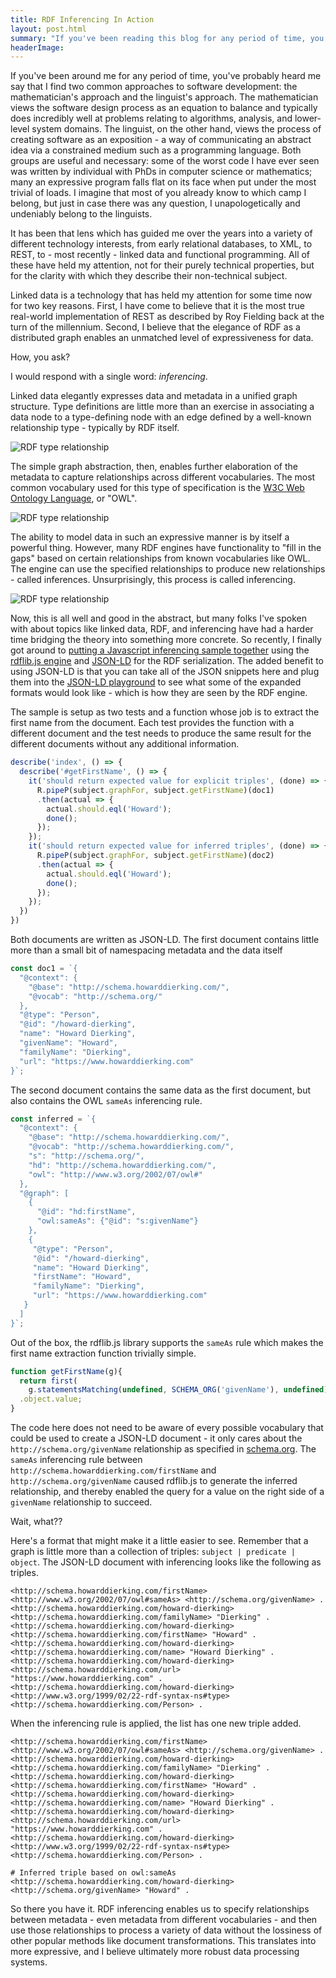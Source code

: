 ```yaml
---
title: RDF Inferencing In Action
layout: post.html
summary: "If you've been reading this blog for any period of time, you've probably heard me go on about linked data is magically awesome. In this post, I'll show you an example."
headerImage: 
---
```


If you've been around me for any period of time, you've probably heard me say that I find two common approaches to software development: the mathematician's approach and the linguist's approach. The mathematician views the software design process as an equation to balance and typically does incredibly well at problems relating to algorithms, analysis, and lower-level system domains. The linguist, on the other hand, views the process of creating software as an exposition - a way of communicating an abstract idea via a constrained medium such as a programming language. Both groups are useful and necessary: some of the worst code I have ever seen was written by individual with PhDs in computer science or mathematics; many an expressive program falls flat on its face when put under the most trivial of loads. I imagine that most of you already know to which camp I belong, but just in case there was any question, I unapologetically and undeniably belong to the linguists. 

It has been that lens which has guided me over the years into a variety of different technology interests, from early relational databases, to XML, to REST, to - most recently - linked data and functional programming. All of these have held my attention, not for their purely technical properties, but for the clarity with which they describe their non-technical subject. 

Linked data is a technology that has held my attention for some time now for two key reasons. First, I have come to believe that it is the most true real-world implementation of REST as described by Roy Fielding back at the turn of the millennium. Second, I believe that the elegance of RDF as a distributed graph enables an unmatched level of expressiveness for data.

How, you ask? 

I would respond with a single word: *inferencing*.

Linked data elegantly expresses data and metadata in a unified graph structure. Type definitions are little more than an exercise in associating a data node to a type-defining node with an edge defined by a well-known relationship type - typically by RDF itself. 

![RDF type relationship](/images/rdf-type-relationship.png)

The simple graph abstraction, then, enables further elaboration of the metadata to capture relationships across different vocabularies. The most common vocabulary used for this type of specification is the [W3C Web Ontology Language](https://www.w3.org/OWL/), or "OWL".

![RDF type relationship](/images/rdf-type-relationship-owl.png)

The ability to model data in such an expressive manner is by itself a powerful thing. However, many RDF engines have functionality to "fill in the gaps" based on certain relationships from known vocabularies like OWL. The engine can use the specified relationships to produce new relationships - called inferences. Unsurprisingly, this process is called inferencing. 


![RDF type relationship](/images/rdf-type-relationship-owl-inferred.png)

Now, this is all well and good in the abstract, but many folks I've spoken with about topics like linked data, RDF, and inferencing have had a harder time bridging the theory into something more concrete. So recently, I finally got around to [putting a Javascript inferencing sample together](https://github.com/howarddierking/js-rdf-inferencing) using the [rdflib.js engine](https://github.com/linkeddata/rdflib.js/) and [JSON-LD](https://json-ld.org/) for the RDF serialization. The added benefit to using JSON-LD is that you can take all of the JSON snippets here and plug them into the [JSON-LD playground](https://json-ld.org/playground/) to see what some of the expanded formats would look like - which is how they are seen by the RDF engine.

The sample is setup as two tests and a function whose job is to extract the first name from the document. Each test provides the function with a different document and the test needs to produce the same result for the different documents without any additional information. 

```Javascript
describe('index', () => {
  describe('#getFirstName', () => {
    it('should return expected value for explicit triples', (done) => {
      R.pipeP(subject.graphFor, subject.getFirstName)(doc1)
      .then(actual => {
        actual.should.eql('Howard');
        done();
      });
    });
    it('should return expected value for inferred triples', (done) => {
      R.pipeP(subject.graphFor, subject.getFirstName)(doc2)
      .then(actual => {
        actual.should.eql('Howard');
        done();
      });
    });
  })
})
```

Both documents are written as JSON-LD. The first document contains little more than a small bit of namespacing metadata and the data itself

```Javascript
const doc1 = `{
  "@context": { 
    "@base": "http://schema.howarddierking.com/",
    "@vocab": "http://schema.org/"
  },
  "@type": "Person",
  "@id": "/howard-dierking",
  "name": "Howard Dierking",
  "givenName": "Howard",
  "familyName": "Dierking",
  "url": "https://www.howarddierking.com"
}`;
```

The second document contains the same data as the first document, but also contains the OWL `sameAs` inferencing rule.

```Javascript
const inferred = `{
  "@context": { 
    "@base": "http://schema.howarddierking.com/",
    "@vocab": "http://schema.howarddierking.com/",
    "s": "http://schema.org/",
    "hd": "http://schema.howarddierking.com/",
    "owl": "http://www.w3.org/2002/07/owl#"
  },
  "@graph": [
    {
      "@id": "hd:firstName",
      "owl:sameAs": {"@id": "s:givenName"}
    },
    {
     "@type": "Person",
     "@id": "/howard-dierking",
     "name": "Howard Dierking",
     "firstName": "Howard",
     "familyName": "Dierking",
     "url": "https://www.howarddierking.com"
   } 
  ]
}`;
```

Out of the box, the rdflib.js library supports the `sameAs` rule which makes the first name extraction function trivially simple.

```Javascript
function getFirstName(g){
  return first(
    g.statementsMatching(undefined, SCHEMA_ORG('givenName'), undefined))
  .object.value;
}
```

The code here does not need to be aware of every possible vocabulary that could be used to create a JSON-LD document - it only cares about the `http://schema.org/givenName` relationship as specified in [schema.org](https://schema.org/). The `sameAs` inferencing rule between `http://schema.howarddierking.com/firstName` and `http://schema.org/givenName` caused rdflib.js to generate the inferred relationship, and thereby enabled the query for a value on the right side of a `givenName` relationship to succeed. 

Wait, what??

Here's a format that might make it a little easier to see. Remember that a graph is little more than a collection of triples: `subject | predicate | object`. The JSON-LD document with inferencing looks like the following as triples.

```
<http://schema.howarddierking.com/firstName> <http://www.w3.org/2002/07/owl#sameAs> <http://schema.org/givenName> .
<http://schema.howarddierking.com/howard-dierking> <http://schema.howarddierking.com/familyName> "Dierking" .
<http://schema.howarddierking.com/howard-dierking> <http://schema.howarddierking.com/firstName> "Howard" .
<http://schema.howarddierking.com/howard-dierking> <http://schema.howarddierking.com/name> "Howard Dierking" .
<http://schema.howarddierking.com/howard-dierking> <http://schema.howarddierking.com/url> "https://www.howarddierking.com" .
<http://schema.howarddierking.com/howard-dierking> <http://www.w3.org/1999/02/22-rdf-syntax-ns#type> <http://schema.howarddierking.com/Person> .
```

When the inferencing rule is applied, the list has one new triple added.

```
<http://schema.howarddierking.com/firstName> <http://www.w3.org/2002/07/owl#sameAs> <http://schema.org/givenName> .
<http://schema.howarddierking.com/howard-dierking> <http://schema.howarddierking.com/familyName> "Dierking" .
<http://schema.howarddierking.com/howard-dierking> <http://schema.howarddierking.com/firstName> "Howard" .
<http://schema.howarddierking.com/howard-dierking> <http://schema.howarddierking.com/name> "Howard Dierking" .
<http://schema.howarddierking.com/howard-dierking> <http://schema.howarddierking.com/url> "https://www.howarddierking.com" .
<http://schema.howarddierking.com/howard-dierking> <http://www.w3.org/1999/02/22-rdf-syntax-ns#type> <http://schema.howarddierking.com/Person> .

# Inferred triple based on owl:sameAs
<http://schema.howarddierking.com/howard-dierking> <http://schema.org/givenName> "Howard" .
```

So there you have it. RDF inferencing enables us to specify relationships between metadata - even metadata from different vocabularies - and then use those relationships to process a variety of data without the lossiness of other popular methods like document transformations. This translates into more expressive, and I believe ultimately more robust data processing systems. 
